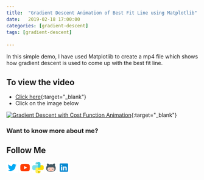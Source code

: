 ```yaml
---
title:  "Gradient Descent Animation of Best Fit Line using Matplotlib"
date:   2019-02-18 17:00:00
categories: [gradient-descent]
tags: [gradient-descent]

---
```


In this simple demo, I have used Matplotlib to create a mp4 file which shows how gradient descent is used to come up with the best fit line.


## To view the video
* [Click here](https://youtu.be/_JCQAJHMFug){:target="_blank"}
* Click on the image below

[![Gradient Descent with Cost Function Animation](http://img.youtube.com/vi/_JCQAJHMFug/0.jpg)](http://www.youtube.com/watch?v=_JCQAJHMFug){:target="_blank"}

### Want to know more about me?
## Follow Me
<a href="https://twitter.com/_bhaveshbhatt" target="_blank"><img class="ai-subscribed-social-icon" src="/assets/images/tw.png" width="30"></a>
<a href="https://www.youtube.com/bhaveshbhatt8791/" target="_blank"><img class="ai-subscribed-social-icon" src="/assets/images/ytb.png" width="30"></a>
<a href="https://www.youtube.com/PythonTricks/" target="_blank"><img class="ai-subscribed-social-icon" src="/assets/images/python_logo.png" width="30"></a>
<a href="https://github.com/bhattbhavesh91" target="_blank"><img class="ai-subscribed-social-icon" src="/assets/images/gthb.png" width="30"></a>
<a href="https://www.linkedin.com/in/bhattbhavesh91/" target="_blank"><img class="ai-subscribed-social-icon" src="/assets/images/lnkdn.png" width="30"></a>
